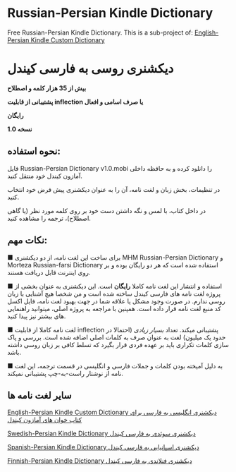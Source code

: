 # Russian-Persian Kindle Dictionary
Free Russian-Persian Kindle Dictionary. This is a sub-project of: [English-Persian Kindle Custom Dictionary](https://github.com/hossein1376/English-Persian-Kindle-Custom-Dictionary)

# دیکشنری روسی به فارسی کیندل
**بیش از 35 هزار کلمه و اصطلاح**

**پشتیبانی از قابلیت inflection یا صرف اسامی و افعال**

**رایگان**

**نسخه 1.0**

## نحوه استفاده:
فایل Russian-Persian Dictionary v1.0.mobi را دانلود کرده و به حافظه داخلی آمازون کیندل خود منتقل کنید.

در تنظیمات، بخش زبان و لغت نامه، آن را به عنوان دیکشنری پیش فرض خود انتخاب کنید.

در داخل کتاب، با لمس و نگه داشتن دست خود بر روی کلمه مورد نظر (یا گاهی اصطلاح)، ترجمه را مشاهده کنید.

## نکات مهم:
■ برای ساخت این لغت نامه، از دو دیکشنری MHM Russian-Persian Dictionary و Morteza Russian-farsi Dictionary استفاده شده است که هر دو رایگان بوده و بر روی اینترنت قابل دریافت هستند.

■ استفاده و انتشار این لغت نامه کاملا **رایگان** است. این دیکشنری به عنوان بخشی از پروژه لغت نامه های فارسی کیندل ساخته شده است و من شخصا هیچ آشنایی با زبان روسی ندارم.
در صورت وجود مشکل یا علاقه شما در جهت بهبود لغت نامه، فایل اکسل کد منبع لغت نامه قرار داده است. همپنین با مراجعه به پروژه اصلی، میتوانید راهنمایی های بیشتر نیز پیدا کنید.

■ لغت نامه کاملا از قابلیت inflection پشتیبانی میکند. تعداد *بسیار زیادی* (احتمالا در حدود یک میلیون) لغت به عنوان صرف به کلمات اصلی اضافه شده است. 
بررسی و پاک سازی کلمات تکراری باید بر عهده فردی قرار بگیرد که تسلط کافی بر زبان روسی داشته باشد.

■ به دلیل آمیخته بودن کلمات و جملات فارسی و انگلیسی در قسمت ترجمه، این لغت نامه از نوشتار راست-به-چپ پشتیبانی نمیکند.

## سایر لغت نامه ها
[English-Persian Kindle Custom Dictionary دیکشنری انگلیسی به فارسی برای کتاب خوان های آمازون کیندل](https://github.com/hossein1376/English-Persian-Kindle-Custom-Dictionary)

[Swedish-Persian Kindle Dictionary دیکشنری سوئدی به فارسی کیندل](https://github.com/hossein1376/Swedish-Persian-Kindle-Dictionary)

[Spanish-Persian Kindle Dictionary دیکشنری اسپانیایی به فارسی کیندل](https://github.com/hossein1376/Spanish-Persian-Kindle-Dictionary)

[Finnish-Persian Kindle Dictionary دیکشنری فنلاندی به فارسی کیندل](https://github.com/hossein1376/Finnish-Persian-Kindle-Dictionary)
